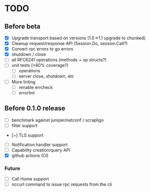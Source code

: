 # TODO

## Before beta

- [X] Upgrade transport based on versions (1.0->1.1 upgrade to chunked)
- [X] Cleanup request/response API (Session.Do, session.Call?)
- [X] Convert rpc errors to go errors
- [X] shutdown / close
- [ ] all RFC6241 operations (methods + op structs?)
- [ ] unit tests (>80% coverage?)
  - [ ] operations
  - [ ] server close, shutdown, etc
- [ ] More linting
  - [ ] renable errcheck
  - [ ] errorlint

## Before 0.1.0 release

- [ ] benchmark against juniper/netconf / scrapligo
- [ ] filter support
- [~] TLS support
- [ ] Notification handler support
- [ ] Capability creation/query API
- [X] github actions (CI)

### Future

- [ ] Call Home support
- [ ] nccurl command to issue rpc requests from the cli
